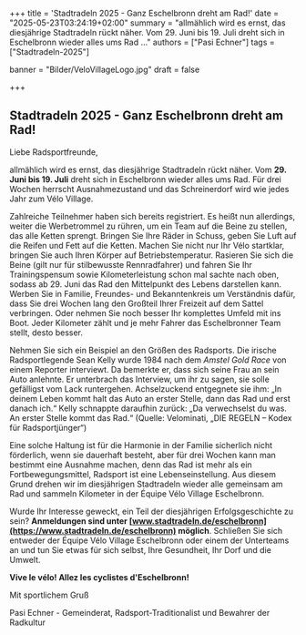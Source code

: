 +++
title = 'Stadtradeln 2025 - Ganz Eschelbronn dreht am Rad!'
date = "2025-05-23T03:24:19+02:00"
summary = "allmählich wird es ernst, das diesjährige Stadtradeln rückt näher. Vom 	29. Juni bis 19. Juli dreht sich in Eschelbronn wieder alles ums Rad ..."
authors = ["Pasi Echner"]
tags = ["Stadtradeln-2025"]

banner = "Bilder/VeloVillageLogo.jpg"
draft = false

+++
## Stadtradeln 2025 - Ganz Eschelbronn dreht am Rad!

Liebe Radsportfreunde,

allmählich wird es ernst, das diesjährige Stadtradeln rückt näher. Vom **29. Juni bis 19. Juli** dreht sich in Eschelbronn wieder alles ums Rad. Für drei Wochen herrscht Ausnahmezustand und das Schreinerdorf wird wie jedes Jahr zum Vélo Village.

Zahlreiche Teilnehmer haben sich bereits registriert. Es heißt nun allerdings, weiter die Werbetrommel zu rühren, um ein Team auf die Beine zu stellen, das alle Ketten sprengt. Bringen Sie Ihre Räder in Schuss, geben Sie Luft auf die Reifen und Fett auf die Ketten. Machen Sie nicht nur Ihr Vélo startklar, bringen Sie auch Ihren Körper auf Betriebstemperatur. Rasieren Sie sich die Beine (gilt nur für stilbewusste Rennradfahrer) und fahren Sie Ihr Trainingspensum sowie Kilometerleistung schon mal sachte nach oben, sodass ab 29. Juni das Rad den Mittelpunkt des Lebens darstellen kann. Werben Sie in Familie, Freundes- und Bekanntenkreis um Verständnis dafür, dass Sie drei Wochen lang den Großteil Ihrer Freizeit auf dem Sattel verbringen. Oder nehmen Sie noch besser Ihr komplettes Umfeld mit ins Boot. Jeder Kilometer zählt und je mehr Fahrer das Eschelbronner Team stellt, desto besser.

Nehmen Sie sich ein Beispiel an den Größen des Radsports. Die irische Radsportlegende Sean Kelly wurde 1984 nach dem *Amstel Gold Race* von einem Reporter interviewt. Da bemerkte er, dass sich seine Frau an sein Auto anlehnte. Er unterbrach das Interview, um ihr zu sagen, sie solle gefälligst vom Lack runtergehen. Achselzuckend entgegnete sie ihm: „In deinem Leben kommt halt das Auto an erster Stelle, dann das Rad und erst danach ich.“ Kelly schnappte daraufhin zurück: „Da verwechselst du was. An erster Stelle kommt das Rad.“ (Quelle: Velominati, „DIE REGELN – Kodex für Radsportjünger“)

Eine solche Haltung ist für die Harmonie in der Familie sicherlich nicht förderlich, wenn sie dauerhaft besteht, aber für drei Wochen kann man bestimmt eine Ausnahme machen, denn das Rad ist mehr als ein Fortbewegungsmittel, Radsport ist eine Lebenseinstellung. Aus diesem Grund drehen wir im diesjährigen Stadtradeln wieder alle gemeinsam am Rad und sammeln Kilometer in der Équipe Vélo Village Eschelbronn.

Wurde Ihr Interesse geweckt, ein Teil der diesjährigen Erfolgsgeschichte zu sein? **Anmeldungen sind unter [www.stadtradeln.de/eschelbronn](https://www.stadtradeln.de/eschelbronn) möglich**. Schließen Sie sich entweder der Équipe Vélo Village Eschelbronn oder einem der Unterteams an und tun Sie etwas für sich selbst, Ihre Gesundheit, Ihr Dorf und die Umwelt.

**Vive le vélo! Allez les cyclistes d'Eschelbronn!**

Mit sportlichem Gruß​

Pasi Echner - Gemeinderat, Radsport-Traditionalist und Bewahrer der Radkultur
